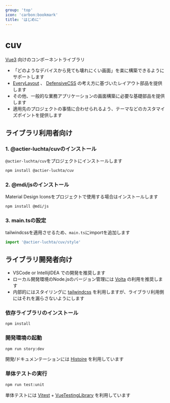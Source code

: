 ```yaml
---
group: 'top'
icon: 'carbon:bookmark'
title: 'はじめに'
---
```


# cuv

[Vue3](https://vuejs.org/) 向けのコンポーネントライブラリ

* 「どのようなデバイスから見ても壊れにくい画面」を楽に構築できるようにサポートします
* [EveryLayout](https://every-layout.dev/) 、 [DefensiveCSS](https://defensivecss.dev/) の考え方に基づいたレイアウト部品を提供します
* その他、一般的な業務アプリケーションの画面構築に必要な基礎部品を提供します
* 適用先のプロジェクトの事情に合わせられるよう、テーマなどのカスタマイズポイントを提供します

## ライブラリ利用者向け

### 1. @actier-luchta/cuvのインストール
`@actier-luchta/cuv`をプロジェクトにインストールします
```sh
npm install @actier-luchta/cuv
```

### 2. @mdi/jsのインストール

Material Design Iconsをプロジェクトで使用する場合はインストールします
```sh
npm install @mdi/js
```

### 3. main.tsの設定

tailwindcssを適用させるため、`main.ts`にimportを追加します
```ts
import '@actier-luchta/cuv/style'
```

## ライブラリ開発者向け

* VSCode or IntellijIDEA での開発を推奨します
* ローカル開発環境のNode.jsのバージョン管理には [Volta](https://volta.sh/) の利用を推奨します
* 内部的にはスタイリングに [tailwindcss](https://tailwindcss.com/) を利用しますが、ライブラリ利用側にはそれを漏らさないようにします

### 依存ライブラリのインストール

```sh
npm install
```

### 開発環境の起動

```sh
npm run story:dev
```

開発/ドキュメンテーションには [Histoire](https://histoire.dev/) を利用しています

### 単体テストの実行

```sh
npm run test:unit
```

単体テストには [Vitest](https://vitest.dev/) + [VueTestingLibrary](https://testing-library.com/docs/vue-testing-library/intro/) を利用しています

